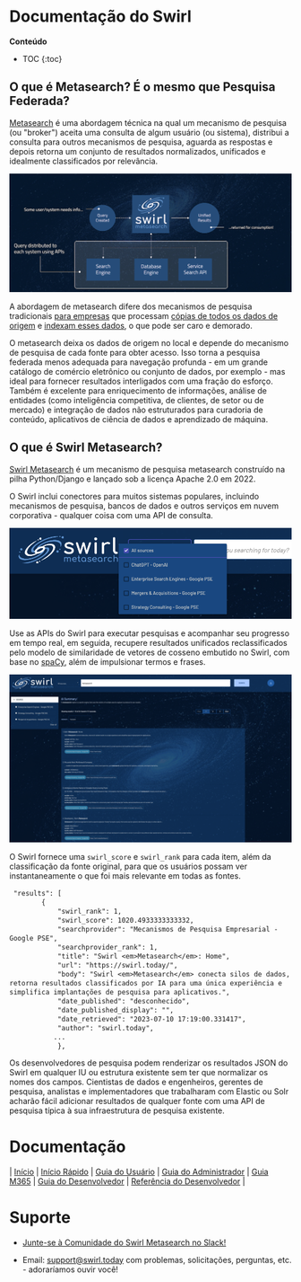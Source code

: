 # Documentação do Swirl

**Conteúdo**
* TOC
{:toc}

## O que é Metasearch? É o mesmo que Pesquisa Federada?

[Metasearch](https://en.wikipedia.org/wiki/Federated_search) é uma abordagem técnica na qual um mecanismo de pesquisa (ou "broker") aceita uma consulta de algum usuário (ou sistema), distribui a consulta para outros mecanismos de pesquisa, aguarda as respostas e depois retorna um conjunto de resultados normalizados, unificados e idealmente classificados por relevância.

![Diagrama de Metasearch](../images/swirl_arch_diagram.jpg)

A abordagem de metasearch difere dos mecanismos de pesquisa tradicionais [para empresas](https://en.wikipedia.org/wiki/Enterprise_search) que processam [cópias de todos os dados de origem](https://en.wikipedia.org/wiki/Extract,_transform,_load) e [indexam esses dados](https://en.wikipedia.org/wiki/Search_engine_indexing), o que pode ser caro e demorado.

O metasearch deixa os dados de origem no local e depende do mecanismo de pesquisa de cada fonte para obter acesso. Isso torna a pesquisa federada menos adequada para navegação profunda - em um grande catálogo de comércio eletrônico ou conjunto de dados, por exemplo - mas ideal para fornecer resultados interligados com uma fração do esforço. Também é excelente para enriquecimento de informações, análise de entidades (como inteligência competitiva, de clientes, de setor ou de mercado) e integração de dados não estruturados para curadoria de conteúdo, aplicativos de ciência de dados e aprendizado de máquina.

## O que é Swirl Metasearch?

[Swirl Metasearch](https://github.com/swirlai/swirl-search) é um mecanismo de pesquisa metasearch construído na pilha Python/Django e lançado sob a licença Apache 2.0 em 2022.

O Swirl inclui conectores para muitos sistemas populares, incluindo mecanismos de pesquisa, bancos de dados e outros serviços em nuvem corporativa - qualquer coisa com uma API de consulta.

![Fontes do Swirl](../images/swirl_source_no_m365-galaxy_dark.png)

Use as APIs do Swirl para executar pesquisas e acompanhar seu progresso em tempo real, em seguida, recupere resultados unificados reclassificados pelo modelo de similaridade de vetores de cosseno embutido no Swirl, com base no [spaCy](https://spacy.io), além de impulsionar termos e frases.

![Resultados do Swirl](../images/swirl_results_no_m365-galaxy_dark.png)

O Swirl fornece uma `swirl_score` e `swirl_rank` para cada item, além da classificação da fonte original, para que os usuários possam ver instantaneamente o que foi mais relevante em todas as fontes.

``` shell
 "results": [
        {
            "swirl_rank": 1,
            "swirl_score": 1020.4933333333332,
            "searchprovider": "Mecanismos de Pesquisa Empresarial - Google PSE",
            "searchprovider_rank": 1,
            "title": "Swirl <em>Metasearch</em>: Home",
            "url": "https://swirl.today/",
            "body": "Swirl <em>Metasearch</em> conecta silos de dados, retorna resultados classificados por IA para uma única experiência e simplifica implantações de pesquisa para aplicativos.",
            "date_published": "desconhecido",
            "date_published_display": "",
            "date_retrieved": "2023-07-10 17:19:00.331417",
            "author": "swirl.today",
           ...
            },
```

Os desenvolvedores de pesquisa podem renderizar os resultados JSON do Swirl em qualquer IU ou estrutura existente sem ter que normalizar os nomes dos campos. Cientistas de dados e engenheiros, gerentes de pesquisa, analistas e implementadores que trabalharam com Elastic ou Solr acharão fácil adicionar resultados de qualquer fonte com uma API de pesquisa típica à sua infraestrutura de pesquisa existente.

# Documentação

| [Início](index.md) | [Início Rápido](1.-Quick-Start.md) | [Guia do Usuário](2.-User-Guide.md) | [Guia do Administrador](3.-Admin-Guide.md) | [Guia M365](4.-M365-Guide.md) | [Guia do Desenvolvedor](5.-Developer-Guide.md) | [Referência do Desenvolvedor](6.-Developer-Reference.md) |

# Suporte

* [Junte-se à Comunidade do Swirl Metasearch no Slack!](https://join.slack.com/t/swirlmetasearch/shared_invite/zt-1qk7q02eo-kpqFAbiZJGOdqgYVvR1sfw)

* Email: [support@swirl.today](mailto:support@swirl.today) com problemas, solicitações, perguntas, etc. - adoraríamos ouvir você!